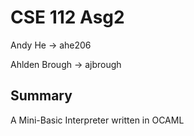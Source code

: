 # CSE 112 Asg2

Andy He -> ahe206

Ahlden Brough -> ajbrough

## Summary

A Mini-Basic Interpreter written in OCAML 
